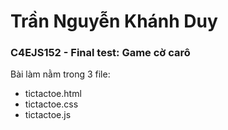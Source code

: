 # Trần Nguyễn Khánh Duy
### C4EJS152 - Final test: Game cờ carô
Bài làm nằm trong 3 file:
* tictactoe.html
* tictactoe.css
* tictactoe.js
